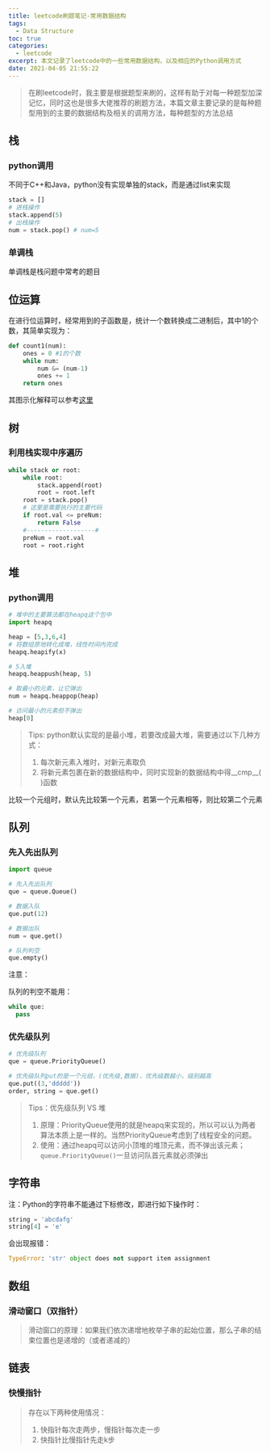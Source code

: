 ```yaml
---
title: leetcode刷题笔记-常用数据结构
tags:
  - Data Structure
toc: true
categories:
  - leetcode
excerpt: 本文记录了leetcode中的一些常用数据结构，以及相应的Python调用方式
date: 2021-04-05 21:55:22
---
```





>   在刷leetcode时，我主要是根据题型来刷的，这样有助于对每一种题型加深记忆，同时这也是很多大佬推荐的刷题方法，本篇文章主要记录的是每种题型用到的主要的数据结构及相关的调用方法，每种题型的方法总结



## 栈

### python调用

不同于C++和Java，python没有实现单独的stack，而是通过list来实现

```python
stack = []
# 进栈操作
stack.append(5)
# 出栈操作
num = stack.pop() # num=5
```



### 单调栈

单调栈是栈问题中常考的题目



## 位运算

在进行位运算时，经常用到的子函数是，统计一个数转换成二进制后，其中1的个数，其简单实现为：

```python
def count1(num):
    ones = 0 #1的个数
    while num:
        num &= (num-1)
        ones += 1
    return ones
```

其图示化解释可以参考[这里](https://leetcode-cn.com/problems/number-of-1-bits/solution/wei-1de-ge-shu-by-leetcode/)



## 树

### 利用栈实现中序遍历

```python
while stack or root:
    while root:
        stack.append(root)
        root = root.left
    root = stack.pop()
    # 这里是需要执行的主要代码
    if root.val <= preNum:
        return False
    #-------------------#
    preNum = root.val
    root = root.right
```



## 堆

### python调用

```python
# 堆中的主要算法都在heapq这个包中
import heapq

heap = [5,3,6,4]
# 将数组原地转化成堆，线性时间内完成
heapq.heapify(x)

# 5入堆
heapq.heappush(heap, 5)

# 取最小的元素，让它弹出
num = heapq.heappop(heap)

# 访问最小的元素但不弹出
heap[0]
```

>    Tips: python默认实现的是最小堆，若要改成最大堆，需要通过以下几种方式：
>
>   1.  每次新元素入堆时，对新元素取负
>   2.  将新元素包裹在新的数据结构中，同时实现新的数据结构中得\_\_cmp\_\_( )函数

比较一个元组时，默认先比较第一个元素，若第一个元素相等，则比较第二个元素



## 队列

### 先入先出队列

```python
import queue

# 先入先出队列
que = queue.Queue()

# 数据入队
que.put(12)

# 数据出队
num = que.get()

# 队列判空
que.empty()
```

注意：

队列的判空不能用：

```python
while que:
  pass
```



### 优先级队列

```python
# 优先级队列
que = queue.PriorityQueue()

# 优先级队列put的是一个元组，(优先级,数据)，优先级数越小，级别越高
que.put((3,'ddddd'))
order, string = que.get()
```



>   Tips：优先级队列 VS 堆
>
>   1.  原理：PriorityQueue使用的就是heapq来实现的，所以可以认为两者算法本质上是一样的。当然PriorityQueue考虑到了线程安全的问题。
>   2.  使用：通过heapq可以访问小顶堆的堆顶元素，而不弹出该元素；`queue.PriorityQueue()`一旦访问队首元素就必须弹出



## 字符串

注：Python的字符串不能通过下标修改，即进行如下操作时：

```python
string = 'abcdafg'
string[4] = 'e'
```

会出现报错：

```python
TypeError: 'str' object does not support item assignment
```



## 数组

### 滑动窗口（双指针）

>   滑动窗口的原理：如果我们依次递增地枚举子串的起始位置，那么子串的结束位置也是递增的（或者递减的）



## 链表

### 快慢指针

>   存在以下两种使用情况：
>
>   1.  快指针每次走两步，慢指针每次走一步   
>   2.  快指针比慢指针先走k步                                                                                                                                                                                                                                                                               
